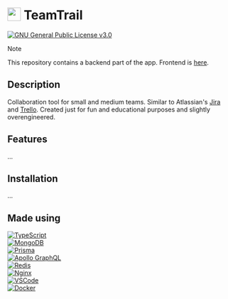 # <img src="https://raw.githubusercontent.com/mdmen/team-trail/main/src/assets/images/logo.svg" width="30" align="top"/> TeamTrail

[![GNU General Public License v3.0](https://img.shields.io/badge/GNU_GPLv3-License-blue.svg?style=flat-square)](./LICENSE)

> [!NOTE]  
> This repository contains a backend part of the app. Frontend is [here](https://github.com/mdmen/team-trail).

## Description

Collaboration tool for small and medium teams. Similar to Atlassian's [Jira](https://www.atlassian.com/software/jira) and [Trello](https://www.atlassian.com/software/trello). Created just for fun and educational purposes and slightly overengineered.

<!--- screenshot gifs --->

## Features

...

## Installation

...

## Made using

<!--- https://github.com/Ileriayo/markdown-badges --->

<!--- badge images --->

[ts-badge]: https://img.shields.io/badge/typescript-%23007ACC.svg?style=for-the-badge&logo=typescript&logoColor=white
[mongo-badge]: https://img.shields.io/badge/MongoDB-%234ea94b.svg?style=for-the-badge&logo=mongodb&logoColor=white
[prisma-badge]: https://img.shields.io/badge/Prisma-3982CE?style=for-the-badge&logo=Prisma&logoColor=white
[apollo-badge]: https://img.shields.io/badge/-ApolloGraphQL-311C87?style=for-the-badge&logo=apollo-graphql
[vscode-badge]: https://img.shields.io/badge/Visual%20Studio%20Code-0078d7.svg?style=for-the-badge&logo=visual-studio-code&logoColor=white
[docker-badge]: https://img.shields.io/badge/docker-%230db7ed.svg?style=for-the-badge&logo=docker&logoColor=white
[redis-badge]: https://img.shields.io/badge/redis-%23DD0031.svg?style=for-the-badge&logo=redis&logoColor=white
[nginx-badge]: https://img.shields.io/badge/nginx-%23009639.svg?style=for-the-badge&logo=nginx&logoColor=white

<!--- badge links --->

[ts-link]: https://www.typescriptlang.org
[mongo-link]: https://www.mongodb.com
[prisma-link]: https://www.prisma.io
[apollo-link]: https://www.apollographql.com
[vscode-link]: https://code.visualstudio.com
[docker-link]: https://www.docker.com
[redis-link]: https://redis.io
[nginx-link]: https://www.nginx.com

[![TypeScript][ts-badge]][ts-link]</br>
[![MongoDB][mongo-badge]][mongo-link]</br>
[![Prisma][prisma-badge]][prisma-link]</br>
[![Apollo GraphQL][apollo-badge]][apollo-link]</br>
[![Redis][redis-badge]][redis-link]</br>
[![Nginx][nginx-badge]][nginx-link]</br>
[![VSCode][vscode-badge]][vscode-link]</br>
[![Docker][docker-badge]][docker-link]</br>
